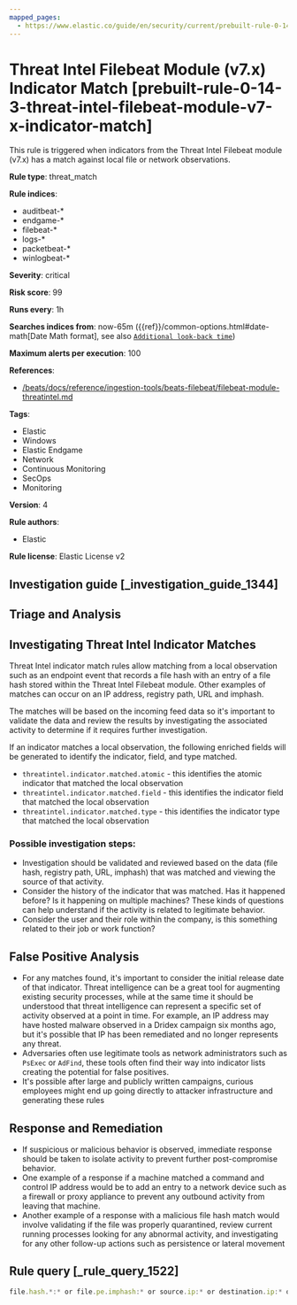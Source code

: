 ```yaml
---
mapped_pages:
  - https://www.elastic.co/guide/en/security/current/prebuilt-rule-0-14-3-threat-intel-filebeat-module-v7-x-indicator-match.html
---
```


# Threat Intel Filebeat Module (v7.x) Indicator Match [prebuilt-rule-0-14-3-threat-intel-filebeat-module-v7-x-indicator-match]

This rule is triggered when indicators from the Threat Intel Filebeat module (v7.x) has a match against local file or network observations.

**Rule type**: threat_match

**Rule indices**:

* auditbeat-*
* endgame-*
* filebeat-*
* logs-*
* packetbeat-*
* winlogbeat-*

**Severity**: critical

**Risk score**: 99

**Runs every**: 1h

**Searches indices from**: now-65m ({{ref}}/common-options.html#date-math[Date Math format], see also [`Additional look-back time`](docs-content://solutions/security/detect-and-alert/create-detection-rule.md#rule-schedule))

**Maximum alerts per execution**: 100

**References**:

* [/beats/docs/reference/ingestion-tools/beats-filebeat/filebeat-module-threatintel.md](beats://reference/filebeat/filebeat-module-threatintel.md)

**Tags**:

* Elastic
* Windows
* Elastic Endgame
* Network
* Continuous Monitoring
* SecOps
* Monitoring

**Version**: 4

**Rule authors**:

* Elastic

**Rule license**: Elastic License v2

## Investigation guide [_investigation_guide_1344]

## Triage and Analysis

## Investigating Threat Intel Indicator Matches

Threat Intel indicator match rules allow matching from a local observation such as an endpoint event that records a file
hash with an entry of a file hash stored within the Threat Intel Filebeat module. Other examples of matches can occur on
an IP address, registry path, URL and imphash.

The matches will be based on the incoming feed data so it's important to validate the data and review the results by
investigating the associated activity to determine if it requires further investigation.

If an indicator matches a local observation, the following enriched fields will be generated to identify the indicator, field, and type matched.

- `threatintel.indicator.matched.atomic` - this identifies the atomic indicator that matched the local observation
- `threatintel.indicator.matched.field` - this identifies the indicator field that matched the local observation
- `threatintel.indicator.matched.type` - this identifies the indicator type that matched the local observation

### Possible investigation steps:
- Investigation should be validated and reviewed based on the data (file hash, registry path, URL, imphash) that was matched
and viewing the source of that activity.
- Consider the history of the indicator that was matched. Has it happened before? Is it happening on multiple machines?
These kinds of questions can help understand if the activity is related to legitimate behavior.
- Consider the user and their role within the company, is this something related to their job or work function?

## False Positive Analysis
- For any matches found, it's important to consider the initial release date of that indicator. Threat intelligence can
be a great tool for augmenting existing security processes, while at the same time it should be understood that threat
intelligence can represent a specific set of activity observed at a point in time. For example, an IP address
may have hosted malware observed in a Dridex campaign six months ago, but it's possible that IP has been remediated and
no longer represents any threat.
- Adversaries often use legitimate tools as network administrators such as `PsExec` or `AdFind`, these tools often find their
way into indicator lists creating the potential for false positives.
- It's possible after large and publicly written campaigns, curious employees might end up going directly to attacker infrastructure and generating these rules

## Response and Remediation
- If suspicious or malicious behavior is observed, immediate response should be taken to isolate activity to prevent further
post-compromise behavior.
- One example of a response if a machine matched a command and control IP address would be to add an entry to a network
device such as a firewall or proxy appliance to prevent any outbound activity from leaving that machine.
- Another example of a response with a malicious file hash match would involve validating if the file was properly quarantined,
review current running processes looking for any abnormal activity, and investigating for any other follow-up actions such as persistence or lateral movement

## Rule query [_rule_query_1522]

```js
file.hash.*:* or file.pe.imphash:* or source.ip:* or destination.ip:* or url.full:* or registry.path:*
```


